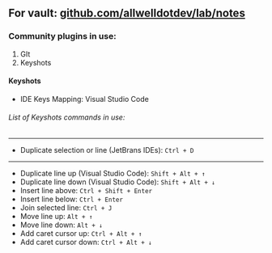 ## For vault: [github.com/allwelldotdev/lab/notes](https://github.com/allwelldotdev/lab/tree/main/notes)
### Community plugins in use:
1. GIt
2. Keyshots
#### Keyshots
- IDE Keys Mapping: Visual Studio Code
###### List of Keyshots commands in use:
---
- Duplicate selection or line (JetBrans IDEs): `Ctrl + D`
---
- Duplicate line up (Visual Studio Code): `Shift + Alt + ↑`
- Duplicate line down (Visual Studio Code): `Shift + Alt + ↓`
- Insert line above: `Ctrl + Shift + Enter`
- Insert line below: `Ctrl + Enter`
- Join selected line: `Ctrl + J`
- Move line up: `Alt + ↑`
- Move line down: `Alt + ↓`
- Add caret cursor up: `Ctrl + Alt + ↑`
- Add caret cursor down: `Ctrl + Alt + ↓`

